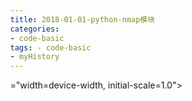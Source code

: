 ```yaml
---
title: 2018-01-01-python-nmap模块
categories:
- code-basic
tags: - code-basic
- myHistory
---
```



="width=device-width, initial-scale=1.0">
    <title>python-nmap模块</title>
    <style type="text/css" media="all">
      body {
        margin: 0;
        font-family: "Helvetica Neue", Helvetica, Arial, "Hiragino Sans GB", sans-serif;
        font-size: 14px;
        line-height: 20px;
        color: #777;
        background-color: white;
      }
      .container {
        width: 700px;
        margin-right: auto;
        margin-left: auto;
      }

      .post {
        font-family: Georgia, "Times New Roman", Times, "SimSun", serif;
        position: relative;
        padding: 70px;
        bottom: 0;
        overflow-y: auto;
        font-size: 16px;
        font-weight: normal;
        line-height: 25px;
        color: #515151;
      }

      .post h1{
        font-size: 50px;
        font-weight: 500;
        line-height: 60px;
        margin-bottom: 40px;
        color: inherit;
      }

      .post p {
        margin: 0 0 35px 0;
      }

      .post img {
        border: 1px solid #D9D9D9;
      }

      .post a {
        color: #28A1C5;
      }
    </style>
  </head>
  <body>
    <div class="container">
      <div class="post">
        <h1 class="title">python-nmap模块</h1>
        <div class="show-content">
          <blockquote><p>easy_install python-nmap （pip install python-nmap也可以哦） 安装模块<br></p></blockquote><p>nmap是xml形式的输出，python-nmap的功能是，解析nmap的输出。</p><hr><br><div class="image-package">
<img src="http://upload-images.jianshu.io/upload_images/2883590-99f67b0d6b7e5ce9.PNG?imageMogr2/auto-orient/strip%7CimageView2/2/w/1240" data-original-src="http://upload-images.jianshu.io/upload_images/2883590-99f67b0d6b7e5ce9.PNG?imageMogr2/auto-orient/strip" data-image-slug="99f67b0d6b7e5ce9" data-width="847" data-height="265"><br><div class="image-caption"></div>
</div><br><p>写个脚本使用python-nmap模块，发现不只需要安装该模块，还需要安装nmap。。<br></p><p>我的物理机上没有安装nmap，在kali上运行脚本。</p><div class="image-package">
<img src="http://upload-images.jianshu.io/upload_images/2883590-ef86f4bb57019538.PNG?imageMogr2/auto-orient/strip%7CimageView2/2/w/1240" data-original-src="http://upload-images.jianshu.io/upload_images/2883590-ef86f4bb57019538.PNG?imageMogr2/auto-orient/strip" data-image-slug="ef86f4bb57019538" data-width="637" data-height="93"><br><div class="image-caption"></div>
</div><p>我不太懂。。既然要用nmap，为什么不直接用nmap，而是写个脚本调用nmap…… 这不是多此一举吗？</p><p>唔…… 也许可以再改造下，收集个ip的字典，扫描后写入到一个文件，用正则筛选扫描结果，最后输出我们感兴趣的开放的端口。。？   这想法不错：》<br></p><div class="image-package">
<img src="http://upload-images.jianshu.io/upload_images/2883590-771055699df4e278.PNG?imageMogr2/auto-orient/strip%7CimageView2/2/w/1240" data-original-src="http://upload-images.jianshu.io/upload_images/2883590-771055699df4e278.PNG?imageMogr2/auto-orient/strip" data-image-slug="771055699df4e278" data-width="960" data-height="432"><br><div class="image-caption"></div>
</div><br>
        </div>
      </div>
    </div>
  </body>
</html>
